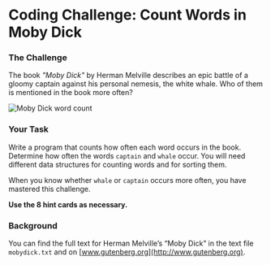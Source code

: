 
# Coding Challenge: Count Words in Moby Dick

### The Challenge

The book *"Moby Dick"* by Herman Melville describes an epic battle of a gloomy captain against his personal nemesis, the white whale. Who of them is mentioned in the book more often?

![Moby Dick word count](../images/mobydick_count.png)

### Your Task

Write a program that counts how often each word occurs in the book. Determine how often the words `captain` and `whale` occur. You will need different data structures for counting words and for sorting them.

When you know whether `whale` or `captain` occurs more often, you have mastered this challenge.

**Use the 8 hint cards as necessary.**

### Background

You can find the full text for Herman Melville’s “Moby Dick” in the text file `mobydick.txt` and on
[www.gutenberg.org](http://www.gutenberg.org).
